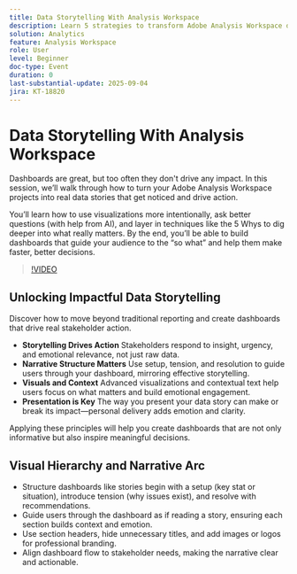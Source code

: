 ```yaml
---
title: Data Storytelling With Analysis Workspace
description: Learn 5 strategies to transform Adobe Analysis Workspace dashboards into compelling data stories that drive impact, insight, and stakeholder action.
solution: Analytics
feature: Analysis Workspace
role: User
level: Beginner
doc-type: Event
duration: 0
last-substantial-update: 2025-09-04
jira: KT-18820
---
```


# Data Storytelling With Analysis Workspace

Dashboards are great, but too often they don't drive any impact. In this session, we’ll walk through how to turn your Adobe Analysis Workspace projects into real data stories that get noticed and drive action.

You’ll learn how to use visualizations more intentionally, ask better questions (with help from AI), and layer in techniques like the 5 Whys to dig deeper into what really matters. By the end, you’ll be able to build dashboards that guide your audience to the “so what” and help them make faster, better decisions.

>[!VIDEO](https://video.tv.adobe.com/v/3471116/?learn=on&enablevpops)


## Unlocking Impactful Data Storytelling

Discover how to move beyond traditional reporting and create dashboards that drive real stakeholder action.

* **Storytelling Drives Action** Stakeholders respond to insight, urgency, and emotional relevance, not just raw data.
* **Narrative Structure Matters** Use setup, tension, and resolution to guide users through your dashboard, mirroring effective storytelling.
* **Visuals and Context** Advanced visualizations and contextual text help users focus on what matters and build emotional engagement.
* **Presentation is Key** The way you present your data story can make or break its impact—personal delivery adds emotion and clarity.

Applying these principles will help you create dashboards that are not only informative but also inspire meaningful decisions.

## Visual Hierarchy and Narrative Arc

* Structure dashboards like stories begin with a setup (key stat or situation), introduce tension (why issues exist), and resolve with recommendations.
* Guide users through the dashboard as if reading a story, ensuring each section builds context and emotion.
* Use section headers, hide unnecessary titles, and add images or logos for professional branding.
* Align dashboard flow to stakeholder needs, making the narrative clear and actionable.